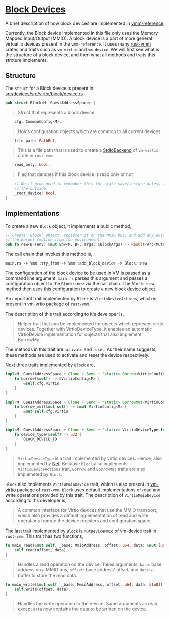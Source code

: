 # [Block Devices](https://github.com/codenet/vmm-reference/blob/main/src/devices/src/virtio/block/device.rs)

A brief description of how block devices are implemented in [vmm-reference](https://github.com/codenet/vmm-reference)

Currently, the Block device implemented in this file only uses the Memory Mapped Input/Output (MMIO). A block device is a part of more general virtual io devices present in the `vmm-reference`. It uses many [rust-vmm](https://github.com/rust-vmm) crates and traits such as `vm-virtio` and `vm-device`. We will first see what is the structure of a block device, and then what all methods and traits this strcture implements.

## Structure

The `struct` for a Block device is present in [src/devices/src/virtio/block/device.rs](https://github.com/codenet/vmm-reference/blob/main/src/devices/src/virtio/block/device.rs)

```rs
pub struct Block<M: GuestAddressSpace> {
```
> Struct that represents a block device
```rs
    cfg: CommonConfig<M>,
```
> Holds configuration objects which are common to all current devices
```rs
    file_path: PathBuf,
```
> This is a file path that is used to create a [StdIoBackend](https://github.com/rust-vmm/vm-virtio/blob/main/crates/devices/virtio-blk/src/stdio_executor.rs) of `vm-virtio` crate in `rust-vmm`.
```rs
    read_only: bool,
```
> Flag that denotes if this block device is read only or not
```rs
    // We'll prob need to remember this for state save/restore unless we pass the info from
    // the outside.
    _root_device: bool,
}
```

## Implementations

To create a new `Block` object, it implements a public method,

```rs
// Create `Block` object, register it on the MMIO bus, and add any extra required info to
// the kernel cmdline from the environment.
pub fn new<B>(env: &mut Env<M, B>, args: &BlockArgs) -> Result<Arc<Mutex<Self>>>
```
The call chain that invokes this method is,

```
main.rs -> Vmm::try_from -> Vmm::add_block_device -> Block::new
```

The configuration of the block device to be used in VM is passed as a command line argument. `main.rs` parses this argument and passes a configuration object to the `Block::new` via the call chain. The `Block::new` method then uses this configuration to create a new block device object.

An important trait implemented by `Block` is `VirtioDeviceActions`, which is present in [vm-vrtio](https://github.com/rust-vmm/vm-virtio/tree/main/crates/virtio-device) package of `rust-vmm`.

The description of this trait according to it's developer is,
> Helper trait that can be implemented for objects which represent virtio devices. Together with VirtioDeviceType, it enables an automatic VirtioDevice implementation for objects that also implement BorrowMut<VirtioConfig>

The methods in this trait are `activate` and `reset`. As their name suggests, these methods are used to activate and reset the device respectively.

Next three traits implemented by `Block` are,

```rs
impl<M: GuestAddressSpace + Clone + Send + 'static> Borrow<VirtioConfig<M>> for Block<M> {
    fn borrow(&self) -> &VirtioConfig<M> {
        &self.cfg.virtio
    }
}

impl<M: GuestAddressSpace + Clone + Send + 'static> BorrowMut<VirtioConfig<M>> for Block<M> {
    fn borrow_mut(&mut self) -> &mut VirtioConfig<M> {
        &mut self.cfg.virtio
    }
}

impl<M: GuestAddressSpace + Clone + Send + 'static> VirtioDeviceType for Block<M> {
    fn device_type(&self) -> u32 {
        BLOCK_DEVICE_ID
    }
}
```

> `VirtioDeviceType` is a trait implemented by virtio devices. Hence, also implemented by [Net](https://github.com/codenet/vmm-reference/blob/main/src/devices/src/virtio/net/device.rs). Because `Block` also implements `VirtioDeviceActions` trait, `Borrow` and `BorrowMut` traits are also implemeted by `Block`.

`Block` also implements `VirtioMmioDevice` trait, which is also present in [vm-virtio](https://github.com/rust-vmm/vm-virtio/tree/main/crates/virtio-device) package of `rust-vmm`. `Block` uses default implementations of read and write operations provided by this trait. The description of `VirtioMmioDevice` according to it's developer is,
> A common interface for Virtio devices that use the MMIO transport, which also provides a default implementation of read and write operations from/to the device registers and configuration space.

The last trait implemented by `Block` is `MutDeviceMmio` of [vm-device](https://github.com/rust-vmm/vm-device/blob/main/src/lib.rs) trait in `rust-vmm`. This trait has two functions,

```rs
fn mmio_read(&mut self, _base: MmioAddress, offset: u64, data: &mut [u8]) {
    self.read(offset, data);
}
```
> Handles a read operation on the device. Takes arguments, `base`: base address on a MMIO bus, `offset`: base address' offset, and `data`: a buffer to store the read data.

```rs
fn mmio_write(&mut self, _base: MmioAddress, offset: u64, data: &[u8]) {
    self.write(offset, data);
}
```
> Handles the write operation to the device. Same arguments as read, except `data` now contains the data to be written on the device.
